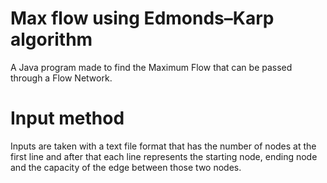 # Max flow using Edmonds–Karp algorithm

A Java program made to find the Maximum Flow that can be passed through a Flow Network.

# Input method

Inputs are taken with a text file format that has the number of nodes at the first line and after that each line represents the starting node, ending node and the capacity of the edge between those two nodes.
